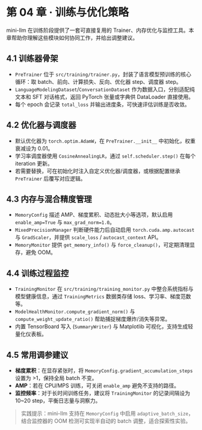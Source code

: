 # 第 04 章 · 训练与优化策略

mini-llm 在训练阶段提供了一套可直接复用的 Trainer、内存优化与监控工具。本章帮助你理解这些模块如何协同工作，并给出调整建议。

## 4.1 训练器骨架
- `PreTrainer` 位于 `src/training/trainer.py`，封装了语言模型预训练的核心循环：取 batch、前向、计算损失、反向、优化器 step、调度器 step。
- `LanguageModelingDataset`/`ConversationDataset` 作为数据入口，分别适配纯文本和 SFT 对话格式，返回 PyTorch 张量或字典供 DataLoader 直接使用。
- 每个 epoch 会记录 `total_loss` 并输出进度条，可快速评估训练是否收敛。

## 4.2 优化器与调度器
- 默认优化器为 `torch.optim.AdamW`，在 `PreTrainer.__init__` 中初始化，权重衰减设为 0.01。
- 学习率调度器使用 `CosineAnnealingLR`，通过 `self.scheduler.step()` 在每个 iteration 更新。
- 若需要替换，可在初始化时注入自定义优化器/调度器，或根据配置继承 `PreTrainer` 后覆写对应逻辑。

## 4.3 内存与混合精度管理
- `MemoryConfig` 描述 AMP、梯度累积、动态批大小等选项，默认启用 `enable_amp=True` 与 `max_grad_norm=1.0`。
- `MixedPrecisionManager` 判断硬件能力后自动启用 `torch.cuda.amp.autocast` 与 `GradScaler`，并提供 `scale_loss` / `autocast_context` API。
- `MemoryMonitor` 提供 `get_memory_info()` 与 `force_cleanup()`，可定期清理显存，避免 OOM。

## 4.4 训练过程监控
- `TrainingMonitor` 在 `src/training/training_monitor.py` 中整合系统指标与模型健康信息，通过 `TrainingMetrics` 数据类存储 loss、学习率、梯度范数等。
- `ModelHealthMonitor.compute_gradient_norm()` 与 `compute_weight_update_ratio()` 帮助捕捉梯度爆炸/消失等异常。
- 内置 TensorBoard 写入 (`SummaryWriter`) 与 Matplotlib 可视化，支持生成轻量化仪表板。

## 4.5 常用调参建议
- **梯度累积**：在显存紧张时，将 `MemoryConfig.gradient_accumulation_steps` 设置为 >1，保持全局 batch 不变。
- **AMP**：若在 CPU/MPS 训练，可关闭 `enable_amp` 避免不支持的路径。
- **监控频率**：对于长时间训练任务，建议将 `TrainingMonitor` 的记录间隔设为 10~20 step，平衡日志量与洞察力。

> 实践提示：mini-llm 支持在 `MemoryConfig` 中启用 `adaptive_batch_size`，结合监控器的 OOM 检测可实现半自动的 batch 调整，适合探索性实验。
